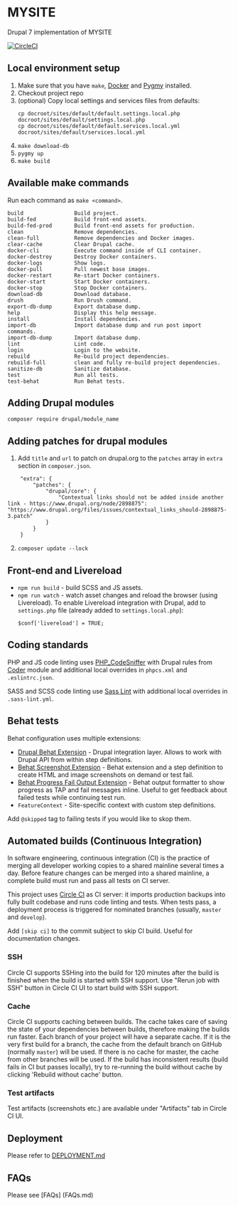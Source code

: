 # MYSITE
Drupal 7 implementation of MYSITE

[![CircleCI](https://circleci.com/gh/myorg/mysite.svg?style=shield)](https://circleci.com/gh/myorg/mysite)

## Local environment setup
1. Make sure that you have `make`, [Docker](https://www.docker.com/) and [Pygmy](https://docs.amazee.io/local_docker_development/pygmy.html) installed.
2. Checkout project repo
3. (optional) Copy local settings and services files from defaults:
    ```
    cp docroot/sites/default/default.settings.local.php docroot/sites/default/settings.local.php
    cp docroot/sites/default/default.services.local.yml docroot/sites/default/services.local.yml
    ```
3. `make download-db`
4. `pygmy up`
5. `make build`

## Available make commands
Run each command as `make <command>`.
  ```
  build                Build project.
  build-fed            Build front-end assets.
  build-fed-prod       Build front-end assets for production.
  clean                Remove dependencies.
  clean-full           Remove dependencies and Docker images.
  clear-cache          Clear Drupal cache.
  docker-cli           Execute command inside of CLI container.
  docker-destroy       Destroy Docker containers.
  docker-logs          Show logs.
  docker-pull          Pull newest base images.
  docker-restart       Re-start Docker containers.
  docker-start         Start Docker containers.
  docker-stop          Stop Docker containers.
  download-db          Download database.
  drush                Run Drush command.
  export-db-dump       Export database dump.
  help                 Display this help message.
  install              Install dependencies.
  import-db            Import database dump and run post import commands.
  import-db-dump       Import database dump.
  lint                 Lint code.
  login                Login to the website.
  rebuild              Re-build project dependencies.
  rebuild-full         clean and fully re-build project dependencies.
  sanitize-db          Sanitize database.
  test                 Run all tests.
  test-behat           Run Behat tests.
  ```

## Adding Drupal modules

`composer require drupal/module_name`

## Adding patches for drupal modules

1. Add `title` and `url` to patch on drupal.org to the `patches` array in `extra` section in `composer.json`.

```
    "extra": {
        "patches": {
            "drupal/core": {
                "Contextual links should not be added inside another link - https://www.drupal.org/node/2898875": "https://www.drupal.org/files/issues/contextual_links_should-2898875-3.patch"
            }
        }    
    }
```

2. `composer update --lock`

## Front-end and Livereload
- `npm run build` - build SCSS and JS assets.
- `npm run watch` - watch asset changes and reload the browser (using Livereload). To enable Livereload integration with Drupal, add to `settings.php` file (already added to `settings.local.php`): 
  ```
  $conf['livereload'] = TRUE;
  ```

## Coding standards
PHP and JS code linting uses [PHP_CodeSniffer](https://github.com/squizlabs/PHP_CodeSniffer) with Drupal rules from [Coder](https://www.drupal.org/project/coder) module and additional local overrides in `phpcs.xml` and `.eslintrc.json`.   

SASS and SCSS code linting use [Sass Lint](https://github.com/sasstools/sass-lint) with additional local overrides in `.sass-lint.yml`.

## Behat tests
Behat configuration uses multiple extensions: 
- [Drupal Behat Extension](https://github.com/jhedstrom/drupalextension) - Drupal integration layer. Allows to work with Drupal API from within step definitions.
- [Behat Screenshot Extension](https://github.com/integratedexperts/behat-screenshot) - Behat extension and a step definition to create HTML and image screenshots on demand or test fail.
- [Behat Progress Fail Output Extension](https://github.com/integratedexperts/behat-format-progress-fail) - Behat output formatter to show progress as TAP and fail messages inline. Useful to get feedback about failed tests while continuing test run.
- `FeatureContext` - Site-specific context with custom step definitions.

Add `@skipped` tag to failing tests if you would like to skop them.  

## Automated builds (Continuous Integration)
In software engineering, continuous integration (CI) is the practice of merging all developer working copies to a shared mainline several times a day. 
Before feature changes can be merged into a shared mainline, a complete build must run and pass all tests on CI server.

This project uses [Circle CI](https://circleci.com/) as CI server: it imports production backups into fully built codebase and runs code linting and tests. When tests pass, a deployment process is triggered for nominated branches (usually, `master` and `develop`).

Add `[skip ci]` to the commit subject to skip CI build. Useful for documentation changes.

### SSH
Circle CI supports SSHing into the build for 120 minutes after the build is finished when the build is started with SSH support. Use "Rerun job with SSH" button in Circle CI UI to start build with SSH support.

### Cache
Circle CI supports caching between builds. The cache takes care of saving the state of your dependencies between builds, therefore making the builds run faster.
Each branch of your project will have a separate cache. If it is the very first build for a branch, the cache from the default branch on GitHub (normally `master`) will be used. If there is no cache for master, the cache from other branches will be used.
If the build has inconsistent results (build fails in CI but passes locally), try to re-running the build without cache by clicking 'Rebuild without cache' button.

### Test artifacts
Test artifacts (screenshots etc.) are available under "Artifacts" tab in Circle CI UI.

[]([META:DEPLOYMENT])
## Deployment
Please refer to [DEPLOYMENT.md](DEPLOYMENT.md)
[]([/META:DEPLOYMENT]) 

## FAQs
Please see [FAQs] (FAQs.md)
